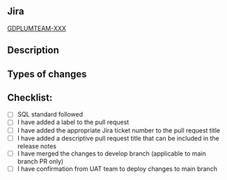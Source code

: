 ## Jira
[GDPLUMTEAM-XXX](https://sainsburys-jira.valiantys.net/browse/GDPLUMTEAM-XXX)

## Description
<!-- Please describe what you have changed or added -->

## Types of changes
<!-- What types of changes does your code introduce?  -->
<!-- Bug fix (non-breaking change which fixes an issue) -->
<!-- New feature (non-breaking change which adds functionality) -->
<!-- Breaking change (fix or feature that would cause existing functionality to not work as expected) -->
<!-- Please specify the UAT completion date -->
<!-- Please attach PR request raised for develop branch -->

## Checklist:
- [ ] SQL standard followed
- [ ] I have added a label to the pull request
- [ ] I have added the appropriate Jira ticket number to the pull request title
- [ ] I have added a descriptive pull request title that can be included in the release notes
- [ ] I have merged the changes to develop branch (applicable to main branch PR only)
- [ ] I have confirmation from UAT team to deploy changes to main branch
